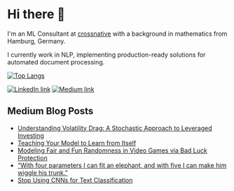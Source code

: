 # Hi there 👋

I'm an ML Consultant at [crossnative](https://www.crossnative.com/) with a background in mathematics from Hamburg, Germany.

I currently work in NLP, implementing production-ready solutions for automated document processing.

[![Top Langs](https://github-readme-stats.vercel.app/api/top-langs/?username=NiklasvonM&layout=compact&langs_count=6)](https://github.com/anuraghazra/github-readme-stats)

[![LinkedIn link](https://img.shields.io/badge/linkedin-%230077B5.svg?&style=for-the-badge&logo=linkedin&logoColor=white)](https://www.linkedin.com/in/martin-thoma/)
[![Medium link](https://img.shields.io/badge/medium-%2312100E.svg?&style=for-the-badge&logo=medium&logoColor=white)](https://medium.com/@niklasvmoers)

## Medium Blog Posts
<!-- BLOG-POST-LIST:START -->
- [Understanding Volatility Drag: A Stochastic Approach to Leveraged Investing](https://wire.insiderfinance.io/understanding-volatility-drag-a-stochastic-approach-to-leveraged-investing-0561a623c00b?source=rss-a3ecf86934da------2)
- [Teaching Your Model to Learn from Itself](https://medium.com/towards-data-science/teaching-your-model-to-learn-from-itself-8b5ef13eb173?source=rss-a3ecf86934da------2)
- [Modeling Fair and Fun Randomness in Video Games via Bad Luck Protection](https://medium.com/@niklasvmoers/designing-fair-and-fun-randomness-in-video-games-via-bad-luck-protection-48f2c2262cfa?source=rss-a3ecf86934da------2)
- [“With four parameters I can fit an elephant, and with five I can make him wiggle his trunk.”](https://medium.com/@niklasvmoers/with-four-parameters-i-can-fit-an-elephant-and-with-five-i-can-make-him-wiggle-his-trunk-86c9b8aa643d?source=rss-a3ecf86934da------2)
- [Stop Using CNNs for Text Classification](https://medium.com/@niklasvmoers/why-cnns-and-text-embeddings-dont-mix-46aa3cf1156c?source=rss-a3ecf86934da------2)
<!-- BLOG-POST-LIST:END -->
